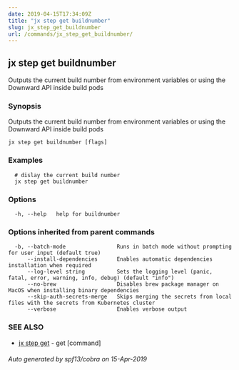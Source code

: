 ```yaml
---
date: 2019-04-15T17:34:09Z
title: "jx step get buildnumber"
slug: jx_step_get_buildnumber
url: /commands/jx_step_get_buildnumber/
---
```

## jx step get buildnumber

Outputs the current build number from environment variables or using the Downward API inside build pods

### Synopsis

Outputs the current build number from environment variables or using the Downward API inside build pods

```
jx step get buildnumber [flags]
```

### Examples

```
  # dislay the current build number
  jx step get buildnumber
```

### Options

```
  -h, --help   help for buildnumber
```

### Options inherited from parent commands

```
  -b, --batch-mode                Runs in batch mode without prompting for user input (default true)
      --install-dependencies      Enables automatic dependencies installation when required
      --log-level string          Sets the logging level (panic, fatal, error, warning, info, debug) (default "info")
      --no-brew                   Disables brew package manager on MacOS when installing binary dependencies
      --skip-auth-secrets-merge   Skips merging the secrets from local files with the secrets from Kubernetes cluster
      --verbose                   Enables verbose output
```

### SEE ALSO

* [jx step get](/commands/jx_step_get/)	 - get [command]

###### Auto generated by spf13/cobra on 15-Apr-2019
